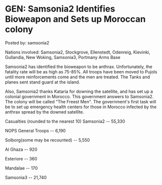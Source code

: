 # GEN: Samsonia2 Identifies Bioweapon and Sets up Moroccan colony

Posted by: samsonia2

Nations involved: Samsonia2, Stockgrove, Ellenstedt, Odenreig, Kievinki, Gullandia, New Woking, Samsonia3, Portmany Arms Base 

Samsonia2 has identified the bioweapon to be anthrax. Unfortunately, the fatality rate will be as high as 75-85%. All troops have been moved to Pujols until more reinforcements come and the men are treated. The Tanks and planes sent stand guard at the island.

Also, Samsonia2 thanks Kataria for downing the satellite, and has set up a colonial government in Morocco. This government answers to Samsonia2. The colony will be called "The Freest Men". The government's first task will be to set up emergency health centers for those in Morocco infected by the anthrax spread by the downed satellite. 

Casualties (rounded to the nearest 10)
Samsonia2 -- 55,330

NOPS General Troops -- 6,190

Solborg(some may be recounted) -- 5,550

Al Ghaza -- 920

Esteriore -- 360

Mandalae -- 170

Samsonia3 -- 21,740
